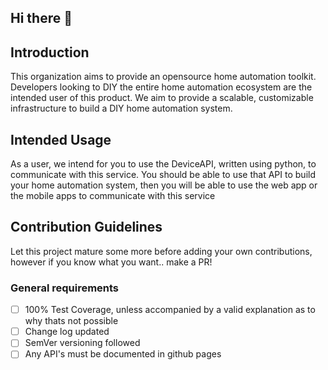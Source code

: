 ## Hi there 👋

<!--

**Here are some ideas to get you started:**

🙋‍♀️ A short introduction - what is your organization all about?
🌈 Contribution guidelines - how can the community get involved?
👩‍💻 Useful resources - where can the community find your docs? Is there anything else the community should know?
🍿 Fun facts - what does your team eat for breakfast?
🧙 Remember, you can do mighty things with the power of [Markdown](https://docs.github.com/github/writing-on-github/getting-started-with-writing-and-formatting-on-github/basic-writing-and-formatting-syntax)
-->

## Introduction
This organization aims to provide an opensource home automation toolkit. 
Developers looking to DIY the entire home automation ecosystem are the intended user of this product. 
We aim to provide a scalable, customizable infrastructure to build a DIY home automation system. 

## Intended Usage
As a user, we intend for you to use the DeviceAPI, written using python, to communicate with this service. 
You should be able to use that API to build your home automation system, 
then you will be able to use the web app or the mobile apps to communicate with this service

## Contribution Guidelines
Let this project mature some more before adding your own contributions, however if you know what you want.. make a PR!

### General requirements
- [ ] 100% Test Coverage, unless accompanied by a valid explanation as to why thats not possible
- [ ] Change log updated
- [ ] SemVer versioning followed
- [ ] Any API's must be documented in github pages
